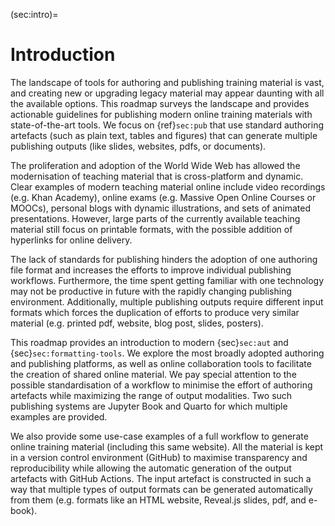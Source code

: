 (sec:intro)=
# Introduction

The landscape of tools for authoring and publishing training material is vast, 
and creating new or upgrading legacy material may appear daunting with all the available options.
This roadmap surveys the landscape and provides actionable guidelines 
for publishing modern online training materials with state-of-the-art tools. 
We focus on {ref}`sec:pub` that
use standard authoring artefacts (such as plain text, tables and figures) that
can generate multiple publishing outputs (like slides, websites, pdfs, or
documents).

The proliferation and adoption of the World Wide Web has allowed the modernisation of teaching
material that is cross-platform and dynamic. Clear examples of modern teaching
material online include video recordings (e.g. Khan Academy), online exams 
(e.g. Massive Open Online Courses or MOOCs), personal blogs with dynamic
illustrations, and sets of animated presentations. However, large parts of the 
currently available teaching material still focus on printable formats, 
with the possible addition of hyperlinks for online delivery. 

The lack of standards for publishing hinders the adoption of one authoring file
format and increases the efforts to improve individual publishing workflows.
Furthermore, the time spent getting familiar with one technology may not be
productive in future with the rapidly changing publishing environment.
Additionally, multiple publishing outputs require different input formats which
forces the duplication of efforts to produce very similar material (e.g.
printed pdf, website, blog post, slides, posters). 

This roadmap provides an introduction to modern {sec}`sec:aut` and {sec}`sec:formatting-tools`. 
We explore the most broadly adopted authoring and publishing platforms, 
as well as online collaboration tools to facilitate the creation of shared online
material.  We pay special attention to the possible standardisation of a
workflow to minimise the effort of authoring artefacts while maximizing the
range of output modalities. Two such publishing systems are
Jupyter Book and Quarto for which multiple examples are provided.

We also provide some use-case examples of a full workflow to generate online
training material (including this same website). All the material is kept in a
version control environment (GitHub) to maximise transparency and
reproducibility while allowing the automatic generation of the output artefacts
with GitHub Actions. The input artefact is constructed in such a way that
multiple types of output formats can be generated automatically from them (e.g.
formats like an HTML website, Reveal.js slides, pdf, and e-book).

<!--

## Previous notes:

### Brief introduction of the topic

New ways of publishing provides a guide on how to elaborate teaching and
learning material in the 21st century that can be delivered in various formats
like static documents, dynamic presentations, videos or online material.

### Why is the topic important

We are still using ancient techniques for printing teaching material in books
and other physical documents. Woodblock printing was used in China before
220 A.D. while Movble-type printing in China about 1040. In Europe the printing
press was invented around 1450 and rotary printing press in 1843.

### What is the gap that this document wants to fill

There is no standard method to create teaching material, which makes it
difficult to create long-term tools around them.
This may be beneficial from an exploratory perspective as new teaching methods
have emerged by adapting new tools to the teaching environment.
However, some times the teaching material is kept technologically outdated
because of the lack of time of exploring new avenues and ignoring the available
tools to facilitate the transformation.
This guide provides a helping hand to understand all the tools that are
available, and properly plan the time necessary to modernize old teaching
material.

### What are the questions answered and the aim of this document

The document can be used to search available technologies and tools to publish
your material in different forms.
It also provides guides and examples on how to use those technologies.
Finally, it contains some of the most common successful use cases to adapt
previous material into a more modern form.

### Indication of method and approach followed

The number of tools available for online authoring is growing very fast.
This means that specific tools may be outdated in a matter of months.
Because of that, we tried to list all the available publishing tools that have
been well established for a minimum of time (**time to be determined**).
Furthermore, the examples are provided in the form of external links to guides
an tutorials in the majority of the cases.
While in some of the most well established methods we may include guides,
examples and use cases in this same website.

### Key message

### Summary of findings

### Explanation of the contribution of the findings and key message

Points to mention:

- Most of the teaching and learning material is still static content in the
  form of books, slides and text documents.
- There are new tools that allow the seamless integration of static and dynamic
  content with mild technological requirements.
- Papers and articles are still submitted as static documents in Word docs,
  LaTeX files or PDFs.
- Papers run over multiple iterations that could be version controlled for
  transparency.
- There is an increasing interest on appendices to incorporate other type of
  content, or links to software or datasets to provide transparency and
  reproducibility of results.

-->
